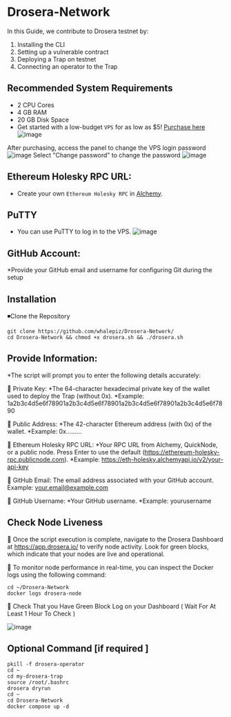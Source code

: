 # Drosera-Network
In this Guide, we contribute to Drosera testnet by:
1. Installing the CLI
2. Setting up a vulnerable contract
3. Deploying a Trap on testnet
4. Connecting an operator to the Trap

## Recommended System Requirements
* 2 CPU Cores
* 4 GB RAM
* 20 GB Disk Space
* Get started with a low-budget `VPS` for as low as $5! [Purchase here](https://xorek.cloud/?from=27450)
![image](https://github.com/user-attachments/assets/691efaf0-c589-45df-b2c0-62578e908a56)

After purchasing, access the panel to change the VPS login password
![image](https://github.com/user-attachments/assets/f691baf1-49e5-4246-a5f0-5729c2eef541)
Select "Change password" to change the password
![image](https://github.com/user-attachments/assets/faf2aacf-3562-446d-a075-61259a015fe5)

## Ethereum Holesky RPC URL:
* Create your own `Ethereum Holesky RPC` in [Alchemy](https://dashboard.alchemy.com/).
## PuTTY
* You can use PuTTY to log in to the VPS.
![image](https://github.com/user-attachments/assets/869a8124-b57d-4768-bc81-67dc44d6a8d9)

## GitHub Account:
*Provide your GitHub email and username for configuring Git during the setup

## Installation
◾Clone the Repository
```
git clone https://github.com/whalepiz/Drosera-Network/
cd Drosera-Network && chmod +x drosera.sh && ./drosera.sh
```
## Provide Information:
*The script will prompt you to enter the following details accurately:

🔸 Private Key:
*The 64-character hexadecimal private key of the wallet used to deploy the Trap (without 0x).
*Example: 1a2b3c4d5e6f78901a2b3c4d5e6f78901a2b3c4d5e6f78901a2b3c4d5e6f7890

🔸 Public Address:
*The 42-character Ethereum address (with 0x) of the wallet.
*Example: 0x.........

🔸 Ethereum Holesky RPC URL:
*Your RPC URL from Alchemy, QuickNode, or a public node. Press Enter to use the default (https://ethereum-holesky-rpc.publicnode.com).
*Example: https://eth-holesky.alchemyapi.io/v2/your-api-key

🔸 GitHub Email:
The email address associated with your GitHub account.
Example: your.email@example.com

🔸 GitHub Username:
*Your GitHub username.
*Example: yourusername

## Check Node Liveness

🔸 Once the script execution is complete, navigate to the Drosera Dashboard at https://app.drosera.io/ to verify node activity. Look for green blocks, which indicate that your nodes are live and operational.

🔸 To monitor node performance in real-time, you can inspect the Docker logs using the following command:

```
cd ~/Drosera-Network
docker logs drosera-node
```
🔸 Check That you Have Green Block Log on your Dashboard ( Wait For At Least 1 Hour To Check )

![image](https://github.com/user-attachments/assets/0d1b0211-f970-45b2-9be2-3c4db6554d7c)

## Optional Command  [if required ]
```
pkill -f drosera-operator
cd ~
cd my-drosera-trap
source /root/.bashrc
drosera dryrun
cd ~
cd Drosera-Network
docker compose up -d
```




